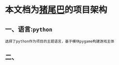 # 本文档为[猪尾巴](https://github.com/Jimase/Software_Engineering_Team2)的项目架构

## 一、语言:```python```
    选择了python作为项目的主题语言，基于模块pygame构建游戏主体
## 二、